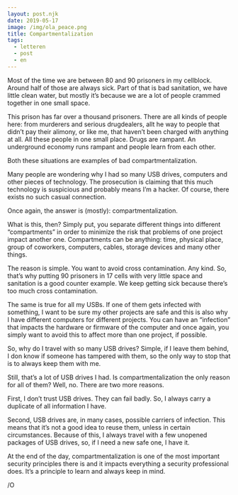 ```yaml
---
layout: post.njk
date: 2019-05-17
image: /img/ola_peace.png
title: Compartmentalization
tags:
  - letteren
  - post
  - en
---
```

Most of the time we are between 80 and 90 prisoners in my cellblock. Around half of those are always sick. Part of that is bad sanitation, we have little clean water, but mostly it’s because we are a lot of people crammed together in one small space.

This prison has far over a thousand prisoners. There are all kinds of people here: from murderers and serious drugdealers, allt he way to people that didn’t pay their alimony, or like me, that haven’t been charged with anything at all. All these people in one small place. Drugs are rampant. An underground economy runs rampant and people learn from each other.

Both these situations are examples of bad compartmentalization.

Many people are wondering why I had so many USB drives, computers and other pieces of technology. The prosecution is claiming that this much technology is suspicious and probably means I’m a hacker. Of course, there exists no such casual connection.

Once again, the answer is (mostly): compartmentalization.

What is this, then? Simply put, you separate different things into different “compartments” in order to minimize the risk that problems of one project impact another one. Compartments can be anything: time, physical place, group of coworkers, computers, cables, storage devices and many other things.

The reason is simple. You want to avoid cross contamination. Any kind. So, that’s why putting 90 prisoners in 17 cells with very little space and sanitation is a good counter example. We keep getting sick because there’s too much cross contamination.

The same is true for all my USBs. If one of them gets infected with something, I want to be sure my other projects are safe and this is also why I have different computers for different projects. You can have an “infection” that impacts the  hardware or firmware of the computer and once again, you simply want to avoid this to affect more than one project, if possible.

So, why do I travel with so many USB drives? Simple, if I leave them behind, I don know if someone has tampered with them, so the only way to stop that is to always keep them with me.

Still, that’s a lot of USB drives I had. Is compartmentalization the only reason for all of them? Well, no. There are two more reasons.

First, I don’t trust USB drives. They can fail badly. So, I always carry a duplicate of all information I have.

Second, USB drives are, in many cases, possible carriers of infection. This means that it’s not a good idea to reuse them, unless in certain circumstances. Because of this, I always travel with a few unopened packages of USB drives, so, if I need a new safe one, I have it.

At the end of the day, compartmentalization is one of the most important security principles there is and it impacts everything a security professional does. It’s a principle to learn and always keep in mind.

/O
